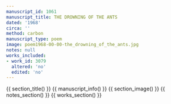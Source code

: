 ```yaml
---
manuscript_id: 1061
manuscript_title: THE DROWNING OF THE ANTS
dated: '1968'
circa: ''
method: carbon
manuscript_type: poem
image: poem1968-00-00-the_drowning_of_the_ants.jpg
notes: null
works_included:
- work_id: 3079
  altered: 'no'
  edited: 'no'
---
```


{{ section_title() }}
{{ manuscript_info() }}
{{ section_image() }}
{{ notes_section() }}
{{ works_section() }}
